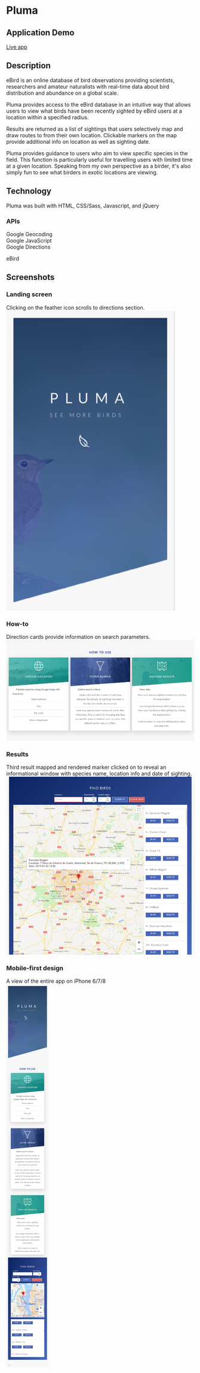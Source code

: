 # Pluma

## Application Demo
[Live app](https://chefthomas.github.io/pluma/ "Pluma ")

## Description
eBird is an online database of bird observations providing scientists, researchers and amateur naturalists with real-time data about bird distribution and abundance on a global scale. 

Pluma provides access to the eBird database in an intuitive way that allows users to view what birds have been recently sighted by eBird users at a location within a specified radius. 

Results are returned as a list of sightings that users selectively map and draw routes to from their own location. Clickable markers on the map provide additional info on location as well as sighting date. 

Pluma provides guidance to users who aim to view specific species in the field. This function is particularly useful for travelling users with limited time at a given location. Speaking from my own perspective as a birder, it's also simply fun to see what birders in exotic locations are viewing. 

## Technology
Pluma was built with HTML, CSS/Sass, Javascript, and jQuery

### APIs
Google Geocoding <br>
Google JavaScript <br>
Google Directions <br>

eBird

## Screenshots

### Landing screen
Clicking on the feather icon scrolls to directions section.<br>
![Landing screen](/screenshots/landing-screen-mobile.png) 


### How-to
Direction cards provide information on search parameters.<br>
![Directions](/screenshots/directions-desktop.png) <br>

### Results
Third result mapped and rendered marker clicked on to reveal an informational window with species name, location info and date of sighting.<br>
![Results](/screenshots/results-desktop.png)


### Mobile-first design
A view of the entire app on iPhone 6/7/8 <br>
![Responsive design](/screenshots/full-page-mobile.png)

